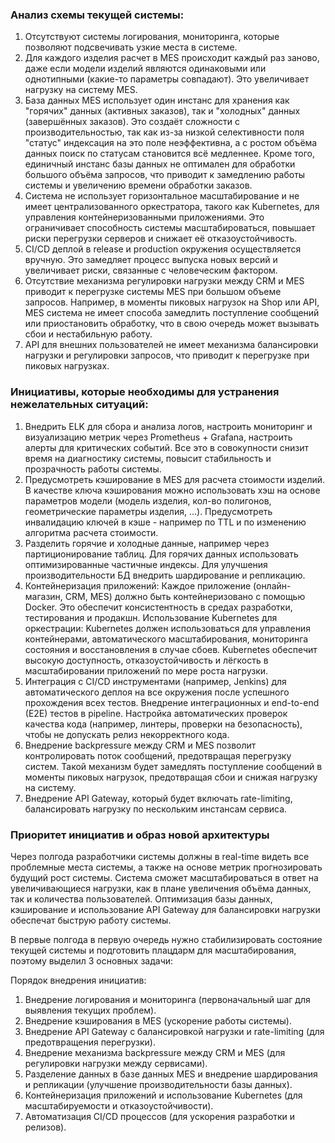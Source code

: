 
### Анализ схемы текущей системы:
1. Отсутствуют системы логирования, мониторинга, которые позволяют подсвечивать узкие места в системе.
2. Для каждого изделия расчет в MES происходит каждый раз заново, даже если модели изделий являются одинаковыми или однотипными (какие-то параметры совпадают). Это увеличивает нагрузку на систему MES.
3. База данных MES использует один инстанс для хранения как "горячих" данных (активных заказов), так и "холодных" данных (завершённых заказов). Это создаёт сложности с производительностью, так как из-за низкой селективности поля "статус" индексация на это поле неэффективна, а с ростом объёма данных поиск по статусам становится всё медленнее. Кроме того, единичный инстанс базы данных не оптимален для обработки большого объёма запросов, что приводит к замедлению работы системы и увеличению времени обработки заказов.
4. Система не использует горизонтальное масштабирование и не имеет централизованного оркестратора, такого как Kubernetes, для управления контейнеризованными приложениями. Это ограничивает способность системы масштабироваться, повышает риски перегрузки серверов и снижает её отказоустойчивость.
5. CI/CD деплой в release и production окружения осуществляется вручную. Это замедляет процесс выпуска новых версий и увеличивает риски, связанные с человеческим фактором.
6. Отсутствие механизма регулировки нагрузки между CRM и MES приводит к перегрузке системы MES при большом объеме запросов. Например, в моменты пиковых нагрузок на Shop или API, MES система не имеет способа замедлить поступление сообщений или приостановить обработку, что в свою очередь может вызывать сбои и нестабильную работу.
7. API для внешних пользователей не имеет механизма балансировки нагрузки и регулировки запросов, что приводит к перегрузке при пиковых нагрузках.



### Инициативы, которые необходимы для устранения нежелательных ситуаций:
1. Внедрить ELK для сбора и анализа логов, настроить мониторинг и визуализацию метрик через Prometheus + Grafana, настроить алерты для критических событий. Все это в совокупности
   снизит время на диагностику системы, повысит стабильность и прозрачность работы системы.
2. Предусмотреть кэширование в MES для расчета стоимости изделий. В качестве ключа кэширования можно использовать хэш на основе параметров модели (модель изделия, кол-во полигонов, геометрические параметры изделия, ...).
Предусмотреть инвалидацию ключей в кэше - например по TTL и по изменению алгоритма расчета стоимости.
3. Разделить горячие и холодные данные, например через партиционирование таблиц. Для горячих данных использовать оптимизированные частичные индексы.
Для улучшения производительности БД внедрить шардирование и репликацию.
4. Контейнеризация приложений: Каждое приложение (онлайн-магазин, CRM, MES) должно быть контейнеризовано с помощью Docker. Это обеспечит консистентность в средах разработки, тестирования и продакшн.
   Использование Kubernetes для оркестрации: Kubernetes должен использоваться для управления контейнерами, автоматического масштабирования, мониторинга состояния и восстановления в случае сбоев. Kubernetes обеспечит высокую доступность, отказоустойчивость и лёгкость в масштабировании приложений по мере роста нагрузки.
5. Интеграция с CI/CD инструментами (например, Jenkins) для автоматического деплоя на все окружения после успешного прохождения всех тестов. Внедрение интеграционных и end-to-end (E2E) тестов в pipeline. Настройка автоматических проверок качества кода (например, линтеры, проверки на безопасность), чтобы не допускать релиз некорректного кода.
6. Внедрение backpressure между CRM и MES позволит контролировать поток сообщений, предотвращая перегрузку систем. Такой механизм будет замедлять поступление сообщений в моменты пиковых нагрузок, предотвращая сбои и снижая нагрузку на систему.
7. Внедрение API Gateway, который будет включать rate-limiting, балансировать нагрузку по нескольким инстансам сервиса.

### Приоритет инициатив и образ новой архитектуры

Через полгода разработчики системы должны в real-time видеть все проблемные места системы, а также на основе метрик прогнозировать будущий рост системы. Система сможет масштабироваться в ответ на увеличивающиеся нагрузки, как в плане увеличения объёма данных, так и количества пользователей.
Оптимизация базы данных, кэширование и использование API Gateway для балансировки нагрузки обеспечат быструю работу системы.

В первые полгода в первую очередь нужно стабилизировать состояние текущей системы и подготовить плацдарм для масштабирования, поэтому выделил 3 основных задачи:

Порядок внедрения инициатив:
1. Внедрение логирования и мониторинга (первоначальный шаг для выявления текущих проблем).
2. Внедрение кэширования в MES (ускорение работы системы).
3. Внедрение API Gateway с балансировкой нагрузки и rate-limiting (для предотвращения перегрузки).
4. Внедрение механизма backpressure между CRM и MES (для регулировки нагрузки между сервисами).
5. Разделение данных в базе данных MES и внедрение шардирования и репликации (улучшение производительности базы данных).
6. Контейнеризация приложений и использование Kubernetes (для масштабируемости и отказоустойчивости).
7. Автоматизация CI/CD процессов (для ускорения разработки и релизов).